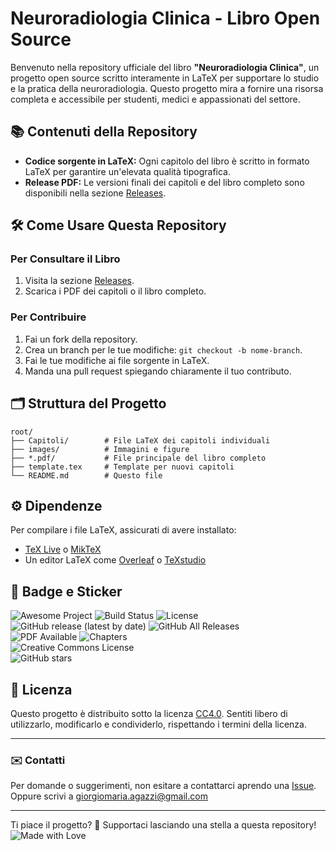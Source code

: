 # Neuroradiologia Clinica - Libro Open Source

Benvenuto nella repository ufficiale del libro **"Neuroradiologia Clinica"**, un progetto open source scritto interamente in LaTeX per supportare lo studio e la pratica della neuroradiologia. Questo progetto mira a fornire una risorsa completa e accessibile per studenti, medici e appassionati del settore.

## 📚 Contenuti della Repository

- **Codice sorgente in LaTeX:** Ogni capitolo del libro è scritto in formato LaTeX per garantire un'elevata qualità tipografica.
- **Release PDF:** Le versioni finali dei capitoli e del libro completo sono disponibili nella sezione [Releases](https://github.com/username/repository/releases).

## 🛠️ Come Usare Questa Repository

### Per Consultare il Libro
1. Visita la sezione [Releases](https://github.com/username/repository/releases).
2. Scarica i PDF dei capitoli o il libro completo.

### Per Contribuire
1. Fai un fork della repository.
2. Crea un branch per le tue modifiche: `git checkout -b nome-branch`.
3. Fai le tue modifiche ai file sorgente in LaTeX.
4. Manda una pull request spiegando chiaramente il tuo contributo.

## 🗂️ Struttura del Progetto

```
root/
├── Capitoli/        # File LaTeX dei capitoli individuali
├── images/          # Immagini e figure
├── *.pdf/           # File principale del libro completo
├── template.tex     # Template per nuovi capitoli
└── README.md        # Questo file
```

## ⚙️ Dipendenze

Per compilare i file LaTeX, assicurati di avere installato:
- [TeX Live](https://www.tug.org/texlive/) o [MikTeX](https://miktex.org/)
- Un editor LaTeX come [Overleaf](https://www.overleaf.com/) o [TeXstudio](https://www.texstudio.org/)

## 🏅 Badge e Sticker

![Awesome Project](https://img.shields.io/badge/awesome-project-green)
![Build Status](https://img.shields.io/github/actions/workflow/status/gmadevs/Neuroradiologia-Clinica/ci.yml?branch=main)
![License](https://img.shields.io/github/license/gmadevs/Neuroradiologia-Clinica)
![GitHub release (latest by date)](https://img.shields.io/github/v/release/gmadevs/Neuroradiologia-Clinica)
![GitHub All Releases](https://img.shields.io/github/downloads/gmadevs/Neuroradiologia-Clinica/total)  
![PDF Available](https://img.shields.io/badge/PDF-Available-blue)
![Chapters](https://img.shields.io/badge/Chapters-0-blue)  
![Creative Commons License](https://img.shields.io/badge/license-CC--BY--NC--SA%204.0-lightgrey)  
![GitHub stars](https://img.shields.io/github/stars/gmadevs/Neuroradiologia-Clinica?style=social)  


## 📜 Licenza

Questo progetto è distribuito sotto la licenza [CC4.0](LICENSE). Sentiti libero di utilizzarlo, modificarlo e condividerlo, rispettando i termini della licenza.

---

### ✉️ Contatti

Per domande o suggerimenti, non esitare a contattarci aprendo una [Issue](https://github.com/gmadevs/Neuroradiologia-Clinica/issues).
Oppure scrivi a giorgiomaria.agazzi@gmail.com

---

Ti piace il progetto? 🌟 Supportaci lasciando una stella a questa repository!
![Made with Love](https://img.shields.io/badge/Made%20with-%E2%9D%A4-red)


